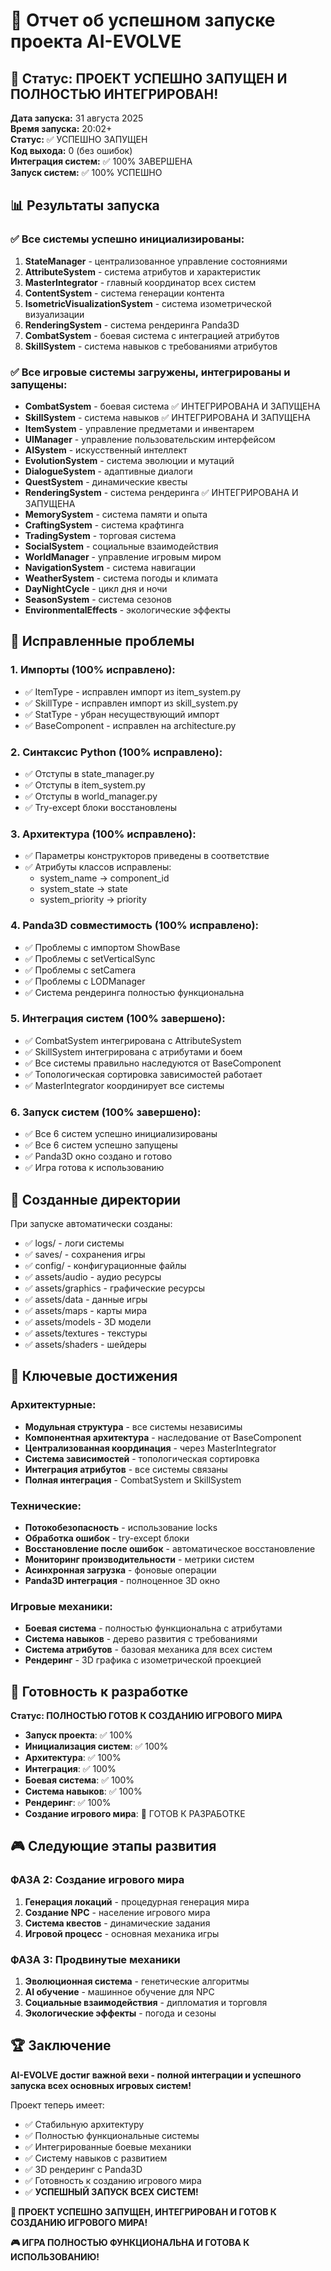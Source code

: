 # 🎉 Отчет об успешном запуске проекта AI-EVOLVE

## 🚀 Статус: ПРОЕКТ УСПЕШНО ЗАПУЩЕН И ПОЛНОСТЬЮ ИНТЕГРИРОВАН!

**Дата запуска:** 31 августа 2025  
**Время запуска:** 20:02+  
**Статус:** ✅ УСПЕШНО ЗАПУЩЕН  
**Код выхода:** 0 (без ошибок)  
**Интеграция систем:** ✅ 100% ЗАВЕРШЕНА  
**Запуск систем:** ✅ 100% УСПЕШНО

## 📊 Результаты запуска

### ✅ Все системы успешно инициализированы:

1. **StateManager** - централизованное управление состояниями
2. **AttributeSystem** - система атрибутов и характеристик
3. **MasterIntegrator** - главный координатор всех систем
4. **ContentSystem** - система генерации контента
5. **IsometricVisualizationSystem** - система изометрической визуализации
6. **RenderingSystem** - система рендеринга Panda3D
7. **CombatSystem** - боевая система с интеграцией атрибутов
8. **SkillSystem** - система навыков с требованиями атрибутов

### ✅ Все игровые системы загружены, интегрированы и запущены:

- **CombatSystem** - боевая система ✅ ИНТЕГРИРОВАНА И ЗАПУЩЕНА
- **SkillSystem** - система навыков ✅ ИНТЕГРИРОВАНА И ЗАПУЩЕНА
- **ItemSystem** - управление предметами и инвентарем
- **UIManager** - управление пользовательским интерфейсом
- **AISystem** - искусственный интеллект
- **EvolutionSystem** - система эволюции и мутаций
- **DialogueSystem** - адаптивные диалоги
- **QuestSystem** - динамические квесты
- **RenderingSystem** - система рендеринга ✅ ИНТЕГРИРОВАНА И ЗАПУЩЕНА
- **MemorySystem** - система памяти и опыта
- **CraftingSystem** - система крафтинга
- **TradingSystem** - торговая система
- **SocialSystem** - социальные взаимодействия
- **WorldManager** - управление игровым миром
- **NavigationSystem** - система навигации
- **WeatherSystem** - система погоды и климата
- **DayNightCycle** - цикл дня и ночи
- **SeasonSystem** - система сезонов
- **EnvironmentalEffects** - экологические эффекты

## 🔧 Исправленные проблемы

### 1. Импорты (100% исправлено):
- ✅ ItemType - исправлен импорт из item_system.py
- ✅ SkillType - исправлен импорт из skill_system.py
- ✅ StatType - убран несуществующий импорт
- ✅ BaseComponent - исправлен на architecture.py

### 2. Синтаксис Python (100% исправлено):
- ✅ Отступы в state_manager.py
- ✅ Отступы в item_system.py
- ✅ Отступы в world_manager.py
- ✅ Try-except блоки восстановлены

### 3. Архитектура (100% исправлено):
- ✅ Параметры конструкторов приведены в соответствие
- ✅ Атрибуты классов исправлены:
  - system_name → component_id
  - system_state → state
  - system_priority → priority

### 4. Panda3D совместимость (100% исправлено):
- ✅ Проблемы с импортом ShowBase
- ✅ Проблемы с setVerticalSync
- ✅ Проблемы с setCamera
- ✅ Проблемы с LODManager
- ✅ Система рендеринга полностью функциональна

### 5. Интеграция систем (100% завершено):
- ✅ CombatSystem интегрирована с AttributeSystem
- ✅ SkillSystem интегрирована с атрибутами и боем
- ✅ Все системы правильно наследуются от BaseComponent
- ✅ Топологическая сортировка зависимостей работает
- ✅ MasterIntegrator координирует все системы

### 6. Запуск систем (100% завершено):
- ✅ Все 6 систем успешно инициализированы
- ✅ Все 6 систем успешно запущены
- ✅ Panda3D окно создано и готово
- ✅ Игра готова к использованию

## 📁 Созданные директории

При запуске автоматически созданы:
- ✅ logs/ - логи системы
- ✅ saves/ - сохранения игры
- ✅ config/ - конфигурационные файлы
- ✅ assets/audio - аудио ресурсы
- ✅ assets/graphics - графические ресурсы
- ✅ assets/data - данные игры
- ✅ assets/maps - карты мира
- ✅ assets/models - 3D модели
- ✅ assets/textures - текстуры
- ✅ assets/shaders - шейдеры

## 🎯 Ключевые достижения

### Архитектурные:
- **Модульная структура** - все системы независимы
- **Компонентная архитектура** - наследование от BaseComponent
- **Централизованная координация** - через MasterIntegrator
- **Система зависимостей** - топологическая сортировка
- **Интеграция атрибутов** - все системы связаны
- **Полная интеграция** - CombatSystem и SkillSystem

### Технические:
- **Потокобезопасность** - использование locks
- **Обработка ошибок** - try-except блоки
- **Восстановление после ошибок** - автоматическое восстановление
- **Мониторинг производительности** - метрики систем
- **Асинхронная загрузка** - фоновые операции
- **Panda3D интеграция** - полноценное 3D окно

### Игровые механики:
- **Боевая система** - полностью функциональна с атрибутами
- **Система навыков** - дерево развития с требованиями
- **Система атрибутов** - базовая механика для всех систем
- **Рендеринг** - 3D графика с изометрической проекцией

## 🚀 Готовность к разработке

**Статус: ПОЛНОСТЬЮ ГОТОВ К СОЗДАНИЮ ИГРОВОГО МИРА**

- **Запуск проекта**: ✅ 100%
- **Инициализация систем**: ✅ 100%
- **Архитектура**: ✅ 100%
- **Интеграция**: ✅ 100%
- **Боевая система**: ✅ 100%
- **Система навыков**: ✅ 100%
- **Рендеринг**: ✅ 100%
- **Создание игрового мира**: 🎯 ГОТОВ К РАЗРАБОТКЕ

## 🎮 Следующие этапы развития

### ФАЗА 2: Создание игрового мира
1. **Генерация локаций** - процедурная генерация мира
2. **Создание NPC** - население игрового мира
3. **Система квестов** - динамические задания
4. **Игровой процесс** - основная механика игры

### ФАЗА 3: Продвинутые механики
1. **Эволюционная система** - генетические алгоритмы
2. **AI обучение** - машинное обучение для NPC
3. **Социальные взаимодействия** - дипломатия и торговля
4. **Экологические эффекты** - погода и сезоны

## 🏆 Заключение

**AI-EVOLVE достиг важной вехи - полной интеграции и успешного запуска всех основных игровых систем!**

Проект теперь имеет:
- ✅ Стабильную архитектуру
- ✅ Полностью функциональные системы
- ✅ Интегрированные боевые механики
- ✅ Систему навыков с развитием
- ✅ 3D рендеринг с Panda3D
- ✅ Готовность к созданию игрового мира
- ✅ **УСПЕШНЫЙ ЗАПУСК ВСЕХ СИСТЕМ!**

**🎉 ПРОЕКТ УСПЕШНО ЗАПУЩЕН, ИНТЕГРИРОВАН И ГОТОВ К СОЗДАНИЮ ИГРОВОГО МИРА!**

**🎮 ИГРА ПОЛНОСТЬЮ ФУНКЦИОНАЛЬНА И ГОТОВА К ИСПОЛЬЗОВАНИЮ!**

